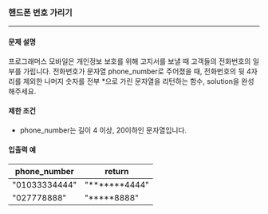 ### 핸드폰 번호 가리기
<hr></hr>

#### 문제 설명
프로그래머스 모바일은 개인정보 보호를 위해 고지서를 보낼 때 고객들의 전화번호의 일부를 가립니다.
전화번호가 문자열 phone_number로 주어졌을 때, 전화번호의 뒷 4자리를 제외한 나머지 숫자를 전부 *으로 가린 문자열을 리턴하는 함수, solution을 완성해주세요.

#### 제한 조건
* phone_number는 길이 4 이상, 20이하인 문자열입니다.

#### 입출력 예
|phone_number|	return|
|---------|----------|
|"01033334444"|	"*******4444"|
|"027778888"|	"*****8888"|
